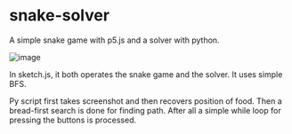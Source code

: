 # snake-solver
A simple snake game with p5.js and a solver with python.

![image](https://user-images.githubusercontent.com/85784378/174491448-4b06fc5a-081a-4265-89e1-3f6a2c9d346e.png)


In sketch.js, it both operates the snake game and the solver. It uses simple BFS.

Py script first takes screenshot and then recovers position of food. Then a bread-first search is done for finding path. After all a simple while loop for pressing the buttons is processed.
